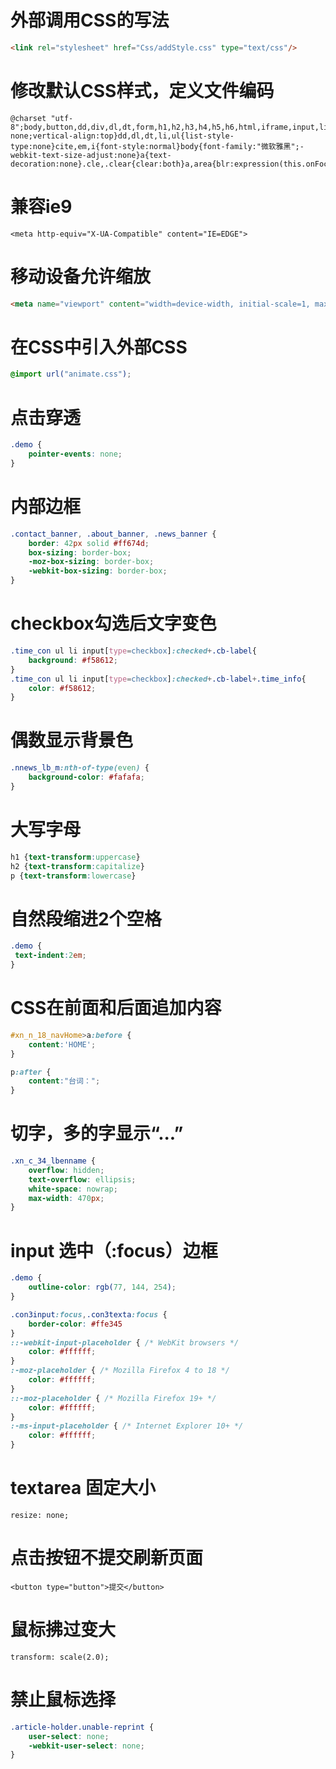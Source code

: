 # 外部调用CSS的写法
```html
<link rel="stylesheet" href="Css/addStyle.css" type="text/css"/>
```

# 修改默认CSS样式，定义文件编码

```
@charset "utf-8";body,button,dd,div,dl,dt,form,h1,h2,h3,h4,h5,h6,html,iframe,input,li,ol,p,select,table,td,textarea,th,ul{margin:0;padding:0}img{border:0 none;vertical-align:top}dd,dl,dt,li,ul{list-style-type:none}cite,em,i{font-style:normal}body{font-family:"微软雅黑";-webkit-text-size-adjust:none}a{text-decoration:none}.cle,.clear{clear:both}a,area{blr:expression(this.onFocus=this.blur())}a:focus{outline:0}
```


# 兼容ie9

```
<meta http-equiv="X-UA-Compatible" content="IE=EDGE">
```


# 移动设备允许缩放
```html
<meta name="viewport" content="width=device-width, initial-scale=1, maximum-scale=2, user-scalable=yes">
```

# 在CSS中引入外部CSS
```css
@import url("animate.css");
```



# 点击穿透
```css
.demo {
    pointer-events: none;
}
```

# 内部边框
```css
.contact_banner, .about_banner, .news_banner {
    border: 42px solid #ff674d;
    box-sizing: border-box;
    -moz-box-sizing: border-box;
    -webkit-box-sizing: border-box;
}
```


# checkbox勾选后文字变色
```css
.time_con ul li input[type=checkbox]:checked+.cb-label{  
	background: #f58612;
}
.time_con ul li input[type=checkbox]:checked+.cb-label+.time_info{
	color: #f58612;
}
```



# 偶数显示背景色
```css
.nnews_lb_m:nth-of-type(even) {
    background-color: #fafafa;
}
```


# 大写字母
```css
h1 {text-transform:uppercase}
h2 {text-transform:capitalize}
p {text-transform:lowercase}
```


# 自然段缩进2个空格
```css
.demo {
 text-indent:2em;
}
```
 
 
# CSS在前面和后面追加内容
```css
#xn_n_18_navHome>a:before {
    content:'HOME';
}

p:after { 
    content:"台词：";
}
```



# 切字，多的字显示“...”
```css
.xn_c_34_lbenname {
    overflow: hidden;
    text-overflow: ellipsis;
    white-space: nowrap;
    max-width: 470px;
}
```

# input 选中（:focus）边框
```css
.demo {
    outline-color: rgb(77, 144, 254);
}

.con3input:focus,.con3texta:focus {
    border-color: #ffe345
}
::-webkit-input-placeholder { /* WebKit browsers */
    color: #ffffff;
}
:-moz-placeholder { /* Mozilla Firefox 4 to 18 */
    color: #ffffff;
}
::-moz-placeholder { /* Mozilla Firefox 19+ */
    color: #ffffff;
}
:-ms-input-placeholder { /* Internet Explorer 10+ */
    color: #ffffff;
}
```


# textarea 固定大小 
`resize: none;`

# 点击按钮不提交刷新页面
`<button type="button">提交</button>`


# 鼠标拂过变大
```
transform: scale(2.0);
```

# 禁止鼠标选择
```css
.article-holder.unable-reprint {
    user-select: none;
    -webkit-user-select: none;
}
```